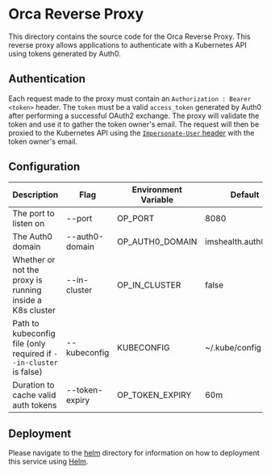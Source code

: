 # Orca Reverse Proxy
This directory contains the source code for the Orca Reverse Proxy.
This reverse proxy allows applications to authenticate with a Kubernetes API using tokens generated by Auth0.  

## Authentication
Each request made to the proxy must contain an `Authorization : Bearer <token>` header.
The `token` must be a valid `access_token` generated by Auth0 after performing a successful OAuth2 exchange. 
The proxy will validate the token and use it to gather the token owner's email. 
The request will then be proxied to the Kubernetes API using the [`Impersonate-User` header](https://kubernetes.io/docs/reference/access-authn-authz/authentication/#user-impersonation) with the token owner's email. 

## Configuration

| Description                                                          | Flag           | Environment Variable | Default             |
|----------------------------------------------------------------------|----------------|----------------------|---------------------|
| The port to listen on                                                | --port         | OP_PORT              | 8080                |
| The Auth0 domain                                                     | --auth0-domain | OP_AUTH0_DOMAIN      | imshealth.auth0.com |
| Whether or not the proxy is running inside a K8s cluster             | --in-cluster   | OP_IN_CLUSTER        | false               |
| Path to kubeconfig file (only required if `--in-cluster` is false)   | --kubeconfig   | KUBECONFIG           | ~/.kube/config      |
| Duration to cache valid auth tokens                                  | --token-expiry | OP_TOKEN_EXPIRY      | 60m                 |

## Deployment
Please navigate to the [helm](helm/) directory for information on how to deployment this service using [Helm](https://helm.sh/). 
